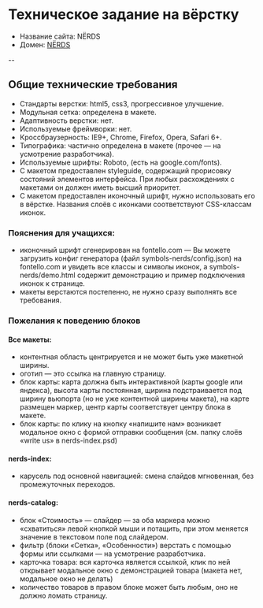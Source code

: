 # Техническое задание на вёрстку

* Название сайта: NЁRDS
* Домен: [NЁRDS](http://rapt0p7.github.io/nerds/)

--

## Общие технические требования

* Стандарты верстки: html5, css3, прогрессивное улучшение.
* Модульная сетка: определена в макете.
* Адаптивность верстки: нет.
* Используемые фреймворки: нет.
* Кроссбраузерность: IE9+, Chrome, Firefox, Opera, Safari 6+.
* Типографика: частично определена в макете (прочее — на усмотрение разработчика).
* Используемые шрифты: Roboto, (есть на google.com/fonts).
* С макетом предоставлен styleguide, содержащий прорисовку состояний элементов интерфейса. При любых расхождениях с макетами он должен иметь высший приоритет.
* С макетом предоставлен иконочный шрифт, нужно использовать его в вёрстке. Названия слоёв с иконками соответствуют CSS-классам иконок.

### Пояснения для учащихся: 

* иконочный шрифт сгенерирован на fontello.com — Вы можете загрузить конфиг генератора (файл symbols-nerds/config.json) на fontello.com и увидеть все классы и символы иконок, а symbols-nerds/demo.html содержит демонстрацию и пример подключения иконок к странице.
* макеты верстаются постепенно, не нужно сразу выполнять все требования.

### Пожелания к поведению блоков

#### Все макеты:
* контентная область центрируется и не может быть уже макетной ширины.
* оготип — это ссылка на главную страницу.
* блок карты: карта должна быть интерактивной (карты google или яндекса), высота карты постоянная, щирина подстраивается под ширину вьюпорта (но не уже контентной ширины макета), на карте размещен маркер, центр карты соответствует центру блока в макете.
* блок карты: по клику на кнопку «напишите нам» возникает модальное окно с формой отправки сообщения (см. папку слоёв «write us» в nerds-index.psd)

#### nerds-index:
* карусель под основной навигацией: смена слайдов мгновенная, без промежуточных переходов.

#### nerds-catalog:
* блок «Стоимость» — слайдер — за оба маркера можно «схватиться» левой кнопкой мыши и потащить, при этом меняется значение в текстовом поле под слайдером.
* фильтр (блоки «Сетка», «Особенности») верстать с помощью формы или ссылками — на усмотрение разработчика.
* карточка товара: вся карточка является ссылкой, клик по ней открывает модальное окно с демонстрацией товара (макета нет, модальное окно не делать)
* количество товаров в правом блоке может быть любым, оно не должно ломать страницу.